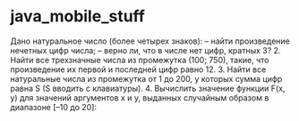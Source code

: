 # java_mobile_stuff
Дано натуральное число (более четырех знаков):
– найти произведение нечетных цифр числа;
– верно ли, что в числе нет цифр, кратных 3?
2. Найти все трехзначные числа из промежутка (100; 750), такие,
что произведение их первой и последней цифр равно 12.
3. Найти все натуральные числа из промежутка от 1 до 200, у которых сумма цифр равна S (S вводить с клавиатуры).
4. Вычислить значение функции F(x, y) для значений аргументов
x и y, выданных случайным образом в диапазоне [–10 до 20]:
